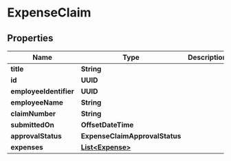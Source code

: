 

# ExpenseClaim


## Properties

| Name | Type | Description | Notes |
|------------ | ------------- | ------------- | -------------|
|**title** | **String** |  |  [optional] |
|**id** | **UUID** |  |  [optional] |
|**employeeIdentifier** | **UUID** |  |  [optional] |
|**employeeName** | **String** |  |  [optional] |
|**claimNumber** | **String** |  |  [optional] |
|**submittedOn** | **OffsetDateTime** |  |  [optional] |
|**approvalStatus** | **ExpenseClaimApprovalStatus** |  |  [optional] |
|**expenses** | [**List&lt;Expense&gt;**](Expense.md) |  |  [optional] |



